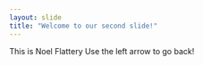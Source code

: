 ```yaml
---
layout: slide
title: "Welcome to our second slide!"
---
```

This is Noel Flattery
Use the left arrow to go back!
